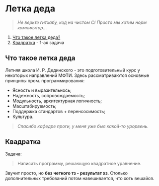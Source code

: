 # Летка деда
> *Не верьте гитхабу, код на чистом C! Просто мы хотим норм компилятор...*
1. [Что такое летка деда?](#что-такое-летка-деда)
2. [Квадратка](#квадратка) - 1-ая задача

## Что такое летка деда
Летняя школа И. Р. Дединского - это подготовительный курс у некоторых направлений МФТИ. Здесь рассматриваются основные принципы пром. программирования:
- Ясность и выразительнось;
- Надежность,  сопровождаемость;
- Модульность,  архитектурная логичность;
- Масштабируемость;
- Поддержка стандартов + перенсосимость;
- Культура.

> *Спасибо кафедре проги, у меня уже был какой-то урорвень.*
## Квадратка
Задача:
> Написать программу, решающую квадратное уравнение.

Звучит просто, но **без четкого тз - результат хз**. Столько дополнительных требований потом навешивается, что хоть вешайся.